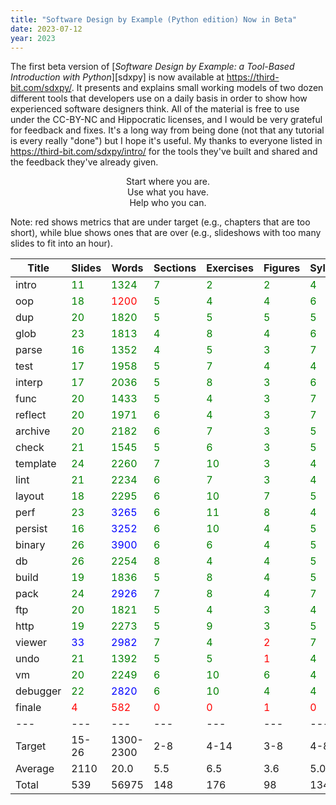 ```yaml
---
title: "Software Design by Example (Python edition) Now in Beta"
date: 2023-07-12
year: 2023
---
```


The first beta version of
[*Software Design by Example: a Tool-Based Introduction with Python*][sdxpy]
is now available at <https://third-bit.com/sdxpy/>.
It presents and explains small working models of two dozen different tools
that developers use on a daily basis
in order to show how experienced software designers think.
All of the material is free to use under the CC-BY-NC and Hippocratic licenses,
and I would be very grateful for feedback and fixes.
It's a long way from being done
(not that any tutorial is every really "done")
but I hope it's useful.
My thanks to everyone listed in <https://third-bit.com/sdxpy/intro/>
for the tools they've built and shared and the feedback they've already given.

<div align="center">
  Start where you are.<br>
  Use what you have.<br>
  Help who you can.
</div>

Note: red shows metrics that are under target
(e.g., chapters that are too short),
while blue shows ones that are over
(e.g., slideshows with too many slides to fit into an hour).

<table>
    <thead>
        <tr>
            <th>Title</th>
            <th>Slides</th>
            <th>Words</th>
            <th>Sections</th>
            <th>Exercises</th>
            <th>Figures</th>
            <th>Syllabus</th>
            <th>Index</th>
            <th>Glossary</th>
        </tr>
    </thead>
    <tbody>
        <tr>
            <td>intro</td>
            <td><span style="color:green">11</span></td>
            <td><span style="color:green">1324</span></td>
            <td><span style="color:green">7</span></td>
            <td><span style="color:green">2</span></td>
            <td><span style="color:green">2</span></td>
            <td><span style="color:green">4</span></td>
            <td><span style="color:green">3</span></td>
            <td><span style="color:green">0</span></td>
        </tr>
        <tr>
            <td>oop</td>
            <td><span style="color:green">18</span></td>
            <td><span style="color:red">1200</span></td>
            <td><span style="color:green">5</span></td>
            <td><span style="color:green">4</span></td>
            <td><span style="color:green">4</span></td>
            <td><span style="color:green">6</span></td>
            <td><span style="color:green">11</span></td>
            <td><span style="color:green">9</span></td>
        </tr>
        <tr>
            <td>dup</td>
            <td><span style="color:green">20</span></td>
            <td><span style="color:green">1820</span></td>
            <td><span style="color:green">5</span></td>
            <td><span style="color:green">5</span></td>
            <td><span style="color:green">5</span></td>
            <td><span style="color:green">5</span></td>
            <td><span style="color:green">2</span></td>
            <td><span style="color:green">10</span></td>
        </tr>
        <tr>
            <td>glob</td>
            <td><span style="color:green">23</span></td>
            <td><span style="color:green">1813</span></td>
            <td><span style="color:green">4</span></td>
            <td><span style="color:green">8</span></td>
            <td><span style="color:green">4</span></td>
            <td><span style="color:green">6</span></td>
            <td><span style="color:green">1</span></td>
            <td><span style="color:green">14</span></td>
        </tr>
        <tr>
            <td>parse</td>
            <td><span style="color:green">16</span></td>
            <td><span style="color:green">1352</span></td>
            <td><span style="color:green">4</span></td>
            <td><span style="color:green">5</span></td>
            <td><span style="color:green">3</span></td>
            <td><span style="color:green">7</span></td>
            <td><span style="color:green">5</span></td>
            <td><span style="color:green">12</span></td>
        </tr>
        <tr>
            <td>test</td>
            <td><span style="color:green">17</span></td>
            <td><span style="color:green">1958</span></td>
            <td><span style="color:green">5</span></td>
            <td><span style="color:green">7</span></td>
            <td><span style="color:green">4</span></td>
            <td><span style="color:green">4</span></td>
            <td><span style="color:green">9</span></td>
            <td><span style="color:green">14</span></td>
        </tr>
        <tr>
            <td>interp</td>
            <td><span style="color:green">17</span></td>
            <td><span style="color:green">2036</span></td>
            <td><span style="color:green">5</span></td>
            <td><span style="color:green">8</span></td>
            <td><span style="color:green">3</span></td>
            <td><span style="color:green">6</span></td>
            <td><span style="color:green">10</span></td>
            <td><span style="color:green">15</span></td>
        </tr>
        <tr>
            <td>func</td>
            <td><span style="color:green">20</span></td>
            <td><span style="color:green">1433</span></td>
            <td><span style="color:green">5</span></td>
            <td><span style="color:green">4</span></td>
            <td><span style="color:green">3</span></td>
            <td><span style="color:green">7</span></td>
            <td><span style="color:green">6</span></td>
            <td><span style="color:green">13</span></td>
        </tr>
        <tr>
            <td>reflect</td>
            <td><span style="color:green">20</span></td>
            <td><span style="color:green">1971</span></td>
            <td><span style="color:green">6</span></td>
            <td><span style="color:green">4</span></td>
            <td><span style="color:green">3</span></td>
            <td><span style="color:green">7</span></td>
            <td><span style="color:green">10</span></td>
            <td><span style="color:green">7</span></td>
        </tr>
        <tr>
            <td>archive</td>
            <td><span style="color:green">20</span></td>
            <td><span style="color:green">2182</span></td>
            <td><span style="color:green">6</span></td>
            <td><span style="color:green">7</span></td>
            <td><span style="color:green">3</span></td>
            <td><span style="color:green">5</span></td>
            <td><span style="color:green">14</span></td>
            <td><span style="color:green">14</span></td>
        </tr>
        <tr>
            <td>check</td>
            <td><span style="color:green">21</span></td>
            <td><span style="color:green">1545</span></td>
            <td><span style="color:green">5</span></td>
            <td><span style="color:green">6</span></td>
            <td><span style="color:green">3</span></td>
            <td><span style="color:green">5</span></td>
            <td><span style="color:green">12</span></td>
            <td><span style="color:green">13</span></td>
        </tr>
        <tr>
            <td>template</td>
            <td><span style="color:green">24</span></td>
            <td><span style="color:green">2260</span></td>
            <td><span style="color:green">7</span></td>
            <td><span style="color:green">10</span></td>
            <td><span style="color:green">3</span></td>
            <td><span style="color:green">4</span></td>
            <td><span style="color:green">20</span></td>
            <td><span style="color:green">6</span></td>
        </tr>
        <tr>
            <td>lint</td>
            <td><span style="color:green">21</span></td>
            <td><span style="color:green">2234</span></td>
            <td><span style="color:green">6</span></td>
            <td><span style="color:green">7</span></td>
            <td><span style="color:green">3</span></td>
            <td><span style="color:green">4</span></td>
            <td><span style="color:green">16</span></td>
            <td><span style="color:green">3</span></td>
        </tr>
        <tr>
            <td>layout</td>
            <td><span style="color:green">18</span></td>
            <td><span style="color:green">2295</span></td>
            <td><span style="color:green">6</span></td>
            <td><span style="color:green">10</span></td>
            <td><span style="color:green">7</span></td>
            <td><span style="color:green">5</span></td>
            <td><span style="color:green">15</span></td>
            <td><span style="color:green">9</span></td>
        </tr>
        <tr>
            <td>perf</td>
            <td><span style="color:green">23</span></td>
            <td><span style="color:blue">3265</span></td>
            <td><span style="color:green">6</span></td>
            <td><span style="color:green">11</span></td>
            <td><span style="color:green">8</span></td>
            <td><span style="color:green">4</span></td>
            <td><span style="color:green">17</span></td>
            <td><span style="color:green">14</span></td>
        </tr>
        <tr>
            <td>persist</td>
            <td><span style="color:green">16</span></td>
            <td><span style="color:blue">3252</span></td>
            <td><span style="color:green">6</span></td>
            <td><span style="color:green">10</span></td>
            <td><span style="color:green">4</span></td>
            <td><span style="color:green">5</span></td>
            <td><span style="color:green">14</span></td>
            <td><span style="color:green">7</span></td>
        </tr>
        <tr>
            <td>binary</td>
            <td><span style="color:green">26</span></td>
            <td><span style="color:blue">3900</span></td>
            <td><span style="color:green">6</span></td>
            <td><span style="color:green">6</span></td>
            <td><span style="color:green">4</span></td>
            <td><span style="color:green">5</span></td>
            <td><span style="color:green">6</span></td>
            <td><span style="color:green">20</span></td>
        </tr>
        <tr>
            <td>db</td>
            <td><span style="color:green">26</span></td>
            <td><span style="color:green">2254</span></td>
            <td><span style="color:green">8</span></td>
            <td><span style="color:green">4</span></td>
            <td><span style="color:green">4</span></td>
            <td><span style="color:green">5</span></td>
            <td><span style="color:green">11</span></td>
            <td><span style="color:green">7</span></td>
        </tr>
        <tr>
            <td>build</td>
            <td><span style="color:green">19</span></td>
            <td><span style="color:green">1836</span></td>
            <td><span style="color:green">5</span></td>
            <td><span style="color:green">8</span></td>
            <td><span style="color:green">4</span></td>
            <td><span style="color:green">5</span></td>
            <td><span style="color:green">12</span></td>
            <td><span style="color:green">17</span></td>
        </tr>
        <tr>
            <td>pack</td>
            <td><span style="color:green">24</span></td>
            <td><span style="color:blue">2926</span></td>
            <td><span style="color:green">7</span></td>
            <td><span style="color:green">8</span></td>
            <td><span style="color:green">4</span></td>
            <td><span style="color:green">7</span></td>
            <td><span style="color:green">11</span></td>
            <td><span style="color:green">11</span></td>
        </tr>
        <tr>
            <td>ftp</td>
            <td><span style="color:green">20</span></td>
            <td><span style="color:green">1821</span></td>
            <td><span style="color:green">5</span></td>
            <td><span style="color:green">4</span></td>
            <td><span style="color:green">3</span></td>
            <td><span style="color:green">4</span></td>
            <td><span style="color:green">6</span></td>
            <td><span style="color:green">10</span></td>
        </tr>
        <tr>
            <td>http</td>
            <td><span style="color:green">19</span></td>
            <td><span style="color:green">2273</span></td>
            <td><span style="color:green">5</span></td>
            <td><span style="color:green">9</span></td>
            <td><span style="color:green">3</span></td>
            <td><span style="color:green">5</span></td>
            <td><span style="color:green">14</span></td>
            <td><span style="color:green">12</span></td>
        </tr>
        <tr>
            <td>viewer</td>
            <td><span style="color:blue">33</span></td>
            <td><span style="color:blue">2982</span></td>
            <td><span style="color:green">7</span></td>
            <td><span style="color:green">4</span></td>
            <td><span style="color:red">2</span></td>
            <td><span style="color:green">7</span></td>
            <td><span style="color:green">9</span></td>
            <td><span style="color:green">8</span></td>
        </tr>
        <tr>
            <td>undo</td>
            <td><span style="color:green">21</span></td>
            <td><span style="color:green">1392</span></td>
            <td><span style="color:green">5</span></td>
            <td><span style="color:green">5</span></td>
            <td><span style="color:red">1</span></td>
            <td><span style="color:green">4</span></td>
            <td><span style="color:green">7</span></td>
            <td><span style="color:green">3</span></td>
        </tr>
        <tr>
            <td>vm</td>
            <td><span style="color:green">20</span></td>
            <td><span style="color:green">2249</span></td>
            <td><span style="color:green">6</span></td>
            <td><span style="color:green">10</span></td>
            <td><span style="color:green">6</span></td>
            <td><span style="color:green">4</span></td>
            <td><span style="color:green">7</span></td>
            <td><span style="color:green">13</span></td>
        </tr>
        <tr>
            <td>debugger</td>
            <td><span style="color:green">22</span></td>
            <td><span style="color:blue">2820</span></td>
            <td><span style="color:green">6</span></td>
            <td><span style="color:green">10</span></td>
            <td><span style="color:green">4</span></td>
            <td><span style="color:green">4</span></td>
            <td><span style="color:green">9</span></td>
            <td><span style="color:green">7</span></td>
        </tr>
        <tr>
            <td>finale</td>
            <td><span style="color:red">4</span></td>
            <td><span style="color:red">582</span></td>
            <td><span style="color:red">0</span></td>
            <td><span style="color:red">0</span></td>
            <td><span style="color:red">1</span></td>
            <td><span style="color:red">0</span></td>
            <td><span style="color:green">4</span></td>
            <td><span style="color:green">0</span></td>
        </tr>
        <tr>
            <td>---</td>
            <td>---</td>
            <td>---</td>
            <td>---</td>
            <td>---</td>
            <td>---</td>
            <td>---</td>
            <td>---</td>
            <td>---</td>
        </tr>
        <tr>
            <td>Target</td>
            <td>15-26</td>
            <td>1300-2300</td>
            <td>2-8</td>
            <td>4-14</td>
            <td>3-8</td>
            <td>4-8</td>
            <td></td>
            <td></td>
        </tr>
        <tr>
            <td>Average</td>
            <td>2110</td>
            <td>20.0</td>
            <td>5.5</td>
            <td>6.5</td>
            <td>3.6</td>
            <td>5.0</td>
            <td>9.7</td>
            <td>9.9</td>
        </tr>
        <tr>
            <td>Total</td>
            <td>539</td>
            <td>56975</td>
            <td>148</td>
            <td>176</td>
            <td>98</td>
            <td>134</td>
            <td>261</td>
            <td>268</td>
        </tr>
    </tbody>
</table>
